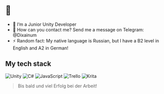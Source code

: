 # 👋

- 🌱 I’m a Junior Unity Developer
- 🤔 How can you contact me? Send me a message on Telegram: @Dixainum
- ⚡ Random fact: My native language is Russian, but I have a B2 level in English and A2 in German!

## My tech stack
![Unity](https://img.shields.io/badge/unity-%23000000.svg?style=for-the-badge&logo=unity&logoColor=white) ![C#](https://img.shields.io/badge/c%23-%23239120.svg?style=for-the-badge&logo=csharp&logoColor=white) ![JavaScript](https://img.shields.io/badge/javascript-%23323330.svg?style=for-the-badge&logo=javascript&logoColor=%23F7DF1E) ![Trello](https://img.shields.io/badge/Trello-%23026AA7.svg?style=for-the-badge&logo=Trello&logoColor=white) ![Krita](https://img.shields.io/badge/Krita-203759?style=for-the-badge&logo=krita&logoColor=EEF37B) 

> Bis bald und viel Erfolg bei der Arbeit!
